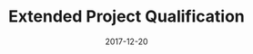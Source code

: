 ---
layout: page
title: Extended Project Qualification
description: Is There A Possibility Of Extrasolar Habitation
highlights:
img: 
redirect: /assets/pdf/EPQ.pdf
category: education
date: "2017-12-20"
endDate: "2017-12-20"
---